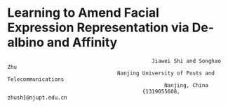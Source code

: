 # Learning to Amend Facial Expression Representation via De-albino and Affinity
                                                  Jiawei Shi and Songhao Zhu
                                       Nanjing University of Posts and Telecommunications
                                                      Nanjing, China
                                               {1319055608, zhush}@njupt.edu.cn
